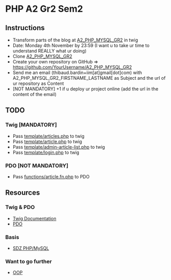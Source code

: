 # PHP A2 Gr2 Sem2

## Instructions

* Transform parts of the blog at [A2_PHP_MYSQL_GR2](https://github.com/Irvyne/A2_PHP_MYSQL_GR2) in twig
* Date: Monday 4th November by 23:59 (I want u to take ur time to understand REALLY what ur doing)
* Clone [A2_PHP_MYSQL_GR2](https://github.com/Irvyne/A2_PHP_MYSQL_GR2)
* Create your own repository on GitHub => https://github.com/YourUsername/A2_PHP_MYSQL_GR2
* Send me an email (thibaud.bardin+iim[at]gmail[dot]com) with A2_PHP_MYSQL_GR2_FIRSTNAME_LASTNAME as Subject and the url of ur repository as Content
* [NOT MANDATORY] +1 if u deploy ur project online (add the url in the content of the email)  

## TODO

### Twig [MANDATORY]

* Pass [template/articles.php](https://github.com/Irvyne/A2_PHP_MYSQL_GR2/blob/master/template/articles.php) to twig 
* Pass [template/article.php](https://github.com/Irvyne/A2_PHP_MYSQL_GR2/blob/master/template/article.php) to twig
* Pass [template/admin-article-list.php](https://github.com/Irvyne/A2_PHP_MYSQL_GR2/blob/master/template/admin-article-list.php) to twig
* Pass [template/login.php](https://github.com/Irvyne/A2_PHP_MYSQL_GR2/blob/master/template/login.php) to twig

### PDO [NOT MANDATORY]

* Pass [functions/article.fn.php](https://github.com/Irvyne/A2_PHP_MYSQL_GR2/blob/master/functions/article.fn.php) to PDO

## Resources

### Twig & PDO

* [Twig Documentation](http://twig.sensiolabs.org/documentation)
* [PDO](http://php.net/manual/en/book.pdo.php)

### Basis

* [SDZ PHP/MySQL](http://fr.openclassrooms.com/informatique/cours/concevez-votre-site-web-avec-php-et-mysql)

### Want to go further

* [OOP](http://fr.openclassrooms.com/informatique/cours/programmez-en-oriente-objet-en-php)